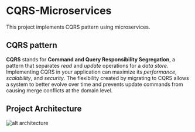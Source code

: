 # CQRS-Microservices

This project implements CQRS pattern using microservices.

## CQRS pattern 

**CQRS** stands for **Command and Query Responsibility Segregation**, a pattern that separates *read* and *update* operations for a *data store*. Implementing CQRS in your
application can maximize its *performance*, *scalability*, and *security*. The flexibility created by migrating to CQRS allows a system to better evolve over time and prevents update commands
from causing merge conflicts at the domain level.


## Project Architecture

![alt architecture](https://github.com/[username]/[reponame]/blob/[branch]/image.jpg?raw=true)
